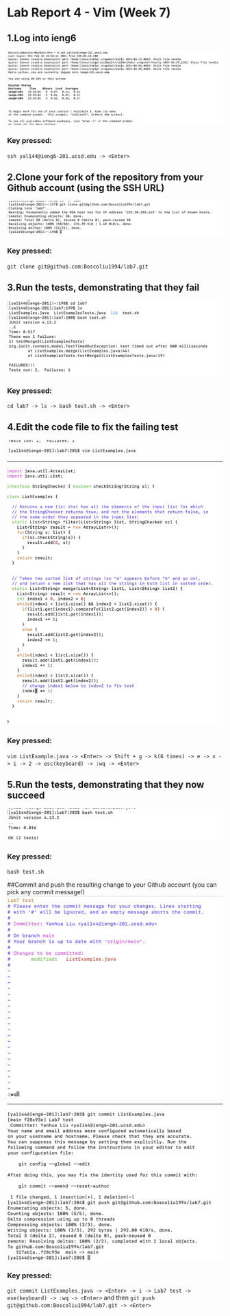 # Lab Report 4 - Vim (Week 7)

## 1.Log into ieng6
![image](./Step4.png)
### Key pressed: 
`ssh yal144@ieng6-201.ucsd.edu -> <Enter>`

## 2.Clone your fork of the repository from your Github account (using the SSH URL)
![image](./Step5.png)
### Key pressed: 
`git clone git@github.com:Boscoliu1994/lab7.git`

## 3.Run the tests, demonstrating that they fail
![image](./Step6.png)
### Key pressed:
`cd lab7 -> ls -> bash test.sh -> <Enter>`

## 4.Edit the code file to fix the failing test
![image](./Step7-1.png)
****
![image](./Step7-2.png)
### Key pressed:
`vim ListExample.java -> <Enter> -> Shift + g -> k(6 times) -> e -> x -> i -> 2 -> esc(keyboard) -> :wq -> <Enter>`

## 5.Run the tests, demonstrating that they now succeed
![image](./Step8.png)
### Key pressed:
`bash test.sh`

##Commit and push the resulting change to your Github account (you can pick any commit message!)
![image](./Step9-1.png)
****
![image](./Step9-2.png)
### Key pressed:
`git commit ListExamples.java -> <Enter> -> i -> Lab7 test -> ese(keyboard) -> :wq -> <Enter>`
and then `git push git@github.com:Boscoliu1994/lab7.git -> <Enter>`
